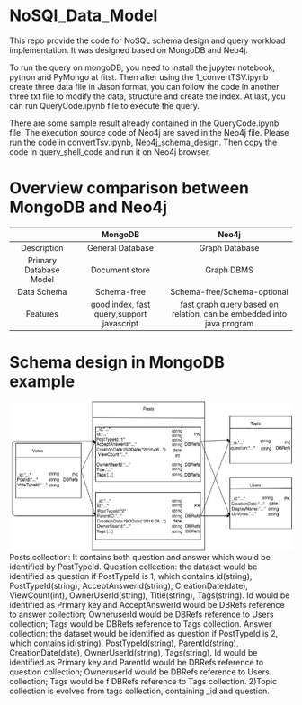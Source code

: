 # NoSQl_Data_Model
This repo provide the code for NoSQL schema design and query workload implementation. It was designed based on MongoDB and Neo4j.

To run the query on mongoDB, you need to install the jupyter notebook, python and PyMongo at fitst. Then after using the 1_convertTSV.ipynb create three data file in Jason format, you can follow the code in another three  txt file to modify the data, structure and create the index. At last, you can run QueryCode.ipynb file to execute the query. 

There are some sample result already contained in the QueryCode.ipynb file. The execution source code of Neo4j are saved in the Neo4j file. Please run the code in convertTsv.ipynb, Neo4j_schema_design. Then copy the code in query_shell_code and run it on Neo4j browser. 

# Overview comparison between MongoDB and Neo4j
|      | MongoDB | Neo4j |
|:--------------:|:----------------:|:----------------:|
| Description|  General Database    | Graph Database  |
| Primary Database Model| Document store | Graph DBMS|
| Data Schema|  Schema-free | Schema-free/Schema-optional |
| Features | good index, fast query,support javascript | fast graph query based on relation, can be embedded into java program|


# Schema design in MongoDB example

![image](https://github.com/FredericChai/NoSQl_Data_Model/blob/master/src/1.jpg)
Posts collection: It contains both question and answer which would be identified by PostTypeId.
Question collection: the dataset would be identified as question if PostTypeId is 1, which contains id(string), PostTypeId(string), AcceptAnswerId(string), CreationDate(date), ViewCount(int), OwnerUserId(string), Title(string), Tags(string). Id would be identified as Primary key and AcceptAnswerId would be DBRefs reference to answer collection; OwneruserId would be DBRefs reference to Users collection; Tags would be DBRefs reference to Tags collection. 
Answer collection: the dataset would be identified as question if PostTypeId is 2, which contains id(string), PostTypeId(string), ParentId(string), CreationDate(date), OwnerUserId(string), Tags(string). Id would be identified as Primary key and ParentId would be DBRefs reference to question collection; OwneruserId would be DBRefs reference to Users collection; Tags would be f DBRefs reference to Tags collection.  2)Topic collection is evolved from tags collection, containing _id and question.

